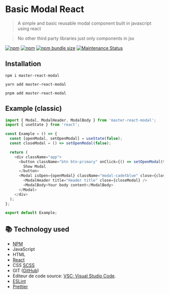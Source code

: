 # Basic Modal React

> A simple and basic reusable modal component built in javascript using react

> No other third party libraries just only components in jsx

<a href="https://www.npmjs.com/package/master-react-modal"><img alt="npm" src="https://img.shields.io/npm/dw/master-react-modal"></a>
<a href="https://www.npmjs.com/package/master-react-modal"><img alt="npm" src="https://img.shields.io/npm/v/master-react-modal"></a>
<a href="https://www.npmjs.com/package/master-react-modal"><img alt="npm bundle size" src="https://img.shields.io/bundlephobia/minzip/master-react-modal"></a>
<a href="https://www.npmjs.com/package/master-react-modal">
<img alt="Maintenance Status" src="https://img.shields.io/badge/maintenance-active-green.svg" />
</a>

## Installation

```
npm i master-react-modal
```

```
yarn add master-react-modal
```

```
pnpm add master-react-modal
```

## Example (classic)

```js
import { Modal, ModalHeader, ModalBody } from 'master-react-modal';
import { useState } from 'react';

const Example = () => {
  const [openModal, setOpenModal] = useState(false);
  const closeModal = () => setOpenModal(false);

  return (
    <div className="app">
      <button className="btn btn-primary" onClick={() => setOpenModal(true)}>
        Show Modal
      </button>
      <Modal isOpen={openModal} className="modal-cadetblue" close={closeModal}>
        <ModalHeader title="Header title" close={closeModal} />
        <ModalBody>Your body content</ModalBody>
      </Modal>
    </div>
  );
};

export default Example;
```

## 📚 Technology used

- [NPM](https://www.npmjs.com)
- JavaScript
- HTML
- [React](https://fr.reactjs.org/)
- CSS [SCSS](https://sass-lang.com)
- GIT ([GitHub](https://github.com/))
- Editeur de code source: [VSC: Visual Studio Code](https://code.visualstudio.com/).
- [ESLint](https://eslint.org)
- [Prettier](https://prettier.io)
